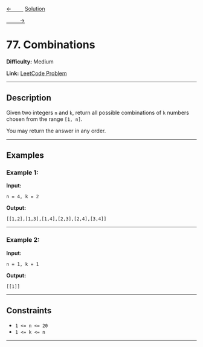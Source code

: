 [<-&nbsp;&nbsp;&nbsp;&nbsp;&nbsp;&nbsp;&nbsp;&nbsp;](../78.%20Subsets/statement.md)
[Solution](./solution.js)

[&nbsp;&nbsp;&nbsp;&nbsp;&nbsp;&nbsp;&nbsp;&nbsp; ->](../39.%20Combination%20Sum/statement.md)

# 77. Combinations

**Difficulty:** Medium

**Link:** [LeetCode Problem](https://leetcode.com/problems/combinations/)

---

## Description

Given two integers `n` and `k`, return all possible combinations of `k` numbers chosen from the range `[1, n]`.

You may return the answer in any order.

---

## Examples

### Example 1:

**Input:**

```plaintext
n = 4, k = 2
```

**Output:**

```plaintext
[[1,2],[1,3],[1,4],[2,3],[2,4],[3,4]]
```

---

### Example 2:

**Input:**

```plaintext
n = 1, k = 1
```

**Output:**

```plaintext
[[1]]
```

---

## Constraints

- `1 <= n <= 20`
- `1 <= k <= n`

---
